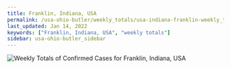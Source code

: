 ```yaml
---
title: Franklin, Indiana, USA
permalink: /usa-ohio-butler/weekly_totals/usa-indiana-franklin-weekly_totals.html
last_updated: Jan 14, 2022
keywords: ["Franklin, Indiana, USA", "weekly totals"]
sidebar: usa-ohio-butler_sidebar
---
```


![Weekly Totals of Confirmed Cases for Franklin, Indiana, USA](/covid_tracker/images/graphs/usa-indiana-franklin-weekly_totals_graph.png)
